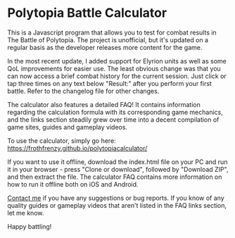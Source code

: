 # Polytopia Battle Calculator

This is a Javascript program that allows you to test for combat results in The Battle of Polytopia. The project is unofficial, but it's updated on a regular basis as the developer releases more content for the game.

In the most recent update, I added support for Elyrion units as well as some QoL improvements for easier use. The least obvious change was that you can now access a brief combat history for the current session. Just click or tap three times on any text below "Result:" after you perform your first battle. Refer to the changelog file for other changes.

The calculator also features a detailed FAQ! It contains information regarding the calculation formula with its corresponding game mechanics, and the links section steadily grew over time into a decent compilation of game sites, guides and gameplay videos.

To use the calculator, simply go here: https://frothfrenzy.github.io/polytopiacalculator/

If you want to use it offline, download the index.html file on your PC and run it in your browser - press "Clone or download", followed by "Download ZIP", and then extract the file. The calculator FAQ contains more information on how to run it offline both on iOS and Android.

[Contact me](mailto:frothdiscord@gmail.com) if you have any suggestions or bug reports. If you know of any quality guides or gameplay videos that aren't listed in the FAQ links section, let me know.

Happy battling!

